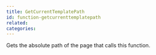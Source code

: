 ```yaml
---
title: GetCurrentTemplatePath
id: function-getcurrenttemplatepath
related:
categories:
---
```


Gets the absolute path of the page that calls this function.